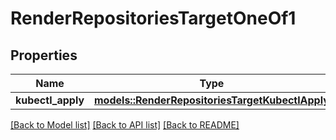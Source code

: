 # RenderRepositoriesTargetOneOf1

## Properties

Name | Type | Description | Notes
------------ | ------------- | ------------- | -------------
**kubectl_apply** | [**models::RenderRepositoriesTargetKubectlApply**](RenderRepositoriesTargetKubectlApply.md) |  | 

[[Back to Model list]](../README.md#documentation-for-models) [[Back to API list]](../README.md#documentation-for-api-endpoints) [[Back to README]](../README.md)


